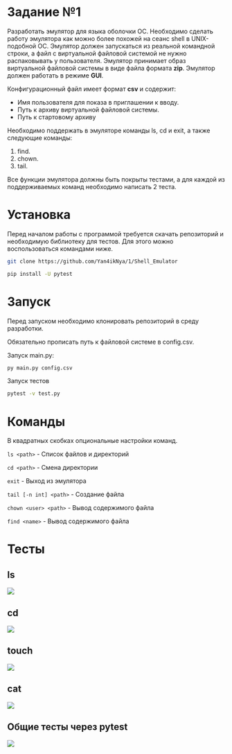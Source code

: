 # **Задание №1**
Разработать эмулятор для языка оболочки ОС. Необходимо сделать работу эмулятора как можно более похожей на сеанс shell в UNIX-подобной ОС. Эмулятор должен запускаться из реальной командной строки, а файл с виртуальной файловой системой не нужно распаковывать у пользователя. Эмулятор принимает образ виртуальной файловой системы в виде файла формата **zip**. Эмулятор должен работать в режиме **GUI**.

Конфигурационный файл имеет формат **csv** и содержит:
- Имя пользователя для показа в приглашении к вводу.
- Путь к архиву виртуальной файловой системы.
- Путь к стартовому архиву

Необходимо поддержать в эмуляторе команды ls, cd и exit, а также следующие команды:
1. find.
2. chown.
3. tail.

Все функции эмулятора должны быть покрыты тестами, а для каждой из поддерживаемых команд необходимо написать 2 теста.
# Установка
Перед началом работы с программой требуется скачать репозиторий и необходимую библиотеку для тестов. Для этого можно воспользоваться командами ниже.
```Bash
git clone https://github.com/Yan4ikNya/1/Shell_Emulator
```
```Bash
pip install -U pytest
```
# Запуск
Перед запуском необходимо клонировать репозиторий в среду разработки.

Обязательно прописать путь к файловой системе в config.csv.

Запуск main.py:
```Bash
py main.py config.csv 
```
Запуск тестов
```Bash
pytest -v test.py
```
# Команды
В квадратных скобках опциональные настройки команд.

``` ls <path> ``` - Список файлов и директорий

``` cd <path> ``` - Смена директории

``` exit ``` - Выход из эмулятора

``` tail [-n int] <path> ``` - Создание файла

``` chown <user> <path> ``` - Вывод содержимого файла

``` find <name> ``` - Вывод содержимого файла

# Тесты
## ls
![](https://github.com/Yan4iknya/ConfUwUpr/blob/main/1/Shell_Emulator/ls.PNG)
## cd
![](https://github.com/Yan4iknya/ConfUwUpr/1/Shell_Emulator/cd.png)
## touch
![](https://github.com/DrTECHNIC/Shell_Emulator/blob/main/tou%D1%81%D1%80.png)
## cat
![](https://github.com/DrTECHNIC/Shell_Emulator/blob/main/cat.png)
## Общие тесты через pytest
![](https://github.com/DrTECHNIC/Shell_Emulator/blob/main/pytest.png)
